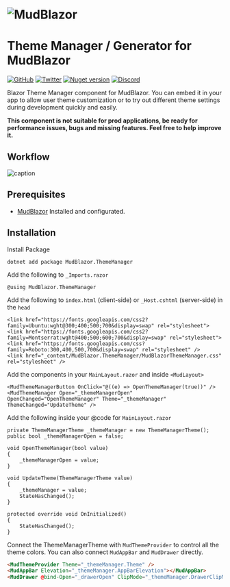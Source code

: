 # ![MudBlazor](content/MudBlazor-GitHub-NoBg.png)
# Theme Manager / Generator for MudBlazor

[![GitHub](https://img.shields.io/github/license/garderoben/mudblazor?color=594ae2&style=flat-square&logo=github)](https://github.com/Garderoben/MudBlazor.ThemeManager/blob/master/LICENSE)
[![Twitter](https://img.shields.io/twitter/follow/MudBlazor?color=1DA1F2&label=Twitter&logo=Twitter&style=flat-square)](https://twitter.com/MudBlazor)
[![Nuget version](https://img.shields.io/nuget/v/MudBlazor.ThemeManager?color=ff4081&label=nuget%20version&logo=nuget&style=flat-square)](https://www.nuget.org/packages/MudBlazor.ThemeManager/)
[![Discord](https://img.shields.io/discord/786656789310865418?color=%237289da&label=Discord&logo=discord&logoColor=%237289da&style=flat-square)](https://discord.gg/mudblazor)

Blazor Theme Manager component for MudBlazor. You can embed it in your app to allow user theme customization or to try out different theme settings during development quickly and easily.

**This component is not suitable for prod applications, be ready for performance issues, bugs and missing features. Feel free to help improve it.**

## Workflow
![caption](content/WorkFlow_DarkTheme.webp)

## Prerequisites
- [MudBlazor](https://mudblazor.com/) Installed and configurated.
## Installation
Install Package
```
dotnet add package MudBlazor.ThemeManager
```
Add the following to `_Imports.razor`
```razor
@using MudBlazor.ThemeManager
```
Add the following to `index.html` (client-side) or `_Host.cshtml` (server-side) in the `head`
```razor
<link href="https://fonts.googleapis.com/css2?family=Ubuntu:wght@300;400;500;700&display=swap" rel="stylesheet">
<link href="https://fonts.googleapis.com/css2?family=Montserrat:wght@400;500;600;700&display=swap" rel="stylesheet">
<link href="https://fonts.googleapis.com/css?family=Roboto:300,400,500,700&display=swap" rel="stylesheet" />
<link href="_content/MudBlazor.ThemeManager/MudBlazorThemeManager.css" rel="stylesheet" />
```
Add the components in your `MainLayout.razor` and inside `<MudLayout>`
```razor
<MudThemeManagerButton OnClick="@((e) => OpenThemeManager(true))" />
<MudThemeManager Open="_themeManagerOpen" OpenChanged="OpenThemeManager" Theme="_themeManager" ThemeChanged="UpdateTheme" />
```
Add the following inside your @code for `MainLayout.razor`
```razor
private ThemeManagerTheme _themeManager = new ThemeManagerTheme();
public bool _themeManagerOpen = false;

void OpenThemeManager(bool value)
{
    _themeManagerOpen = value;
}

void UpdateTheme(ThemeManagerTheme value)
{
    _themeManager = value;
    StateHasChanged();
}

protected override void OnInitialized()
{
    StateHasChanged();
}
```
Connect the ThemeManagerTheme with `MudThemeProvider` to control all the theme colors. You can also connect `MudAppBar` and `MudDrawer` directly.
```html
<MudThemeProvider Theme="_themeManager.Theme" />
<MudAppBar Elevation="_themeManager.AppBarElevation"></MudAppBar>
<MudDrawer @bind-Open="_drawerOpen" ClipMode="_themeManager.DrawerClipMode" Elevation="_themeManager.DrawerElevation"></MudDrawer>
```
